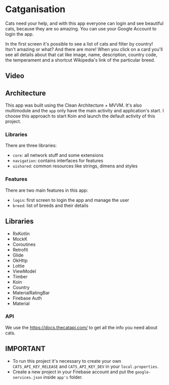 # Catganisation

Cats need your help, and with this app everyone can login and see beautiful cats, because they are so amazing.
You can use your Google Account to login the app.

In the first screen it's possible to see a list of cats and filter by country! Itsn't amazing or what? And there are more!
When you click on a card you'll see all details about that cat like image, name, description, country code, the temperament and a shortcut Wikipedia's link of the particular breed. 

## Video


## Architecture
This app was built using the Clean Architecture + MVVM.
It's also multimodule and the `app` only have the main activity and application's start. 
I choose this approach to start Koin and launch the default activity of this project.

### Libraries
There are three libraries:
- `core`: all network stuff and some extensions
- `navigation`: contains interfaces for features
- `uishared`: common resources like strings, dimens and styles

### Features
There are two main features in this app:
- `login`: first screen to login the app and manage the user
- `breed`: list of breeds and their details

## Libraries
- RxKotlin
- MockK
- Coroutines
- Retrofit
- Glide
- OkHttp
- Lottie
- ViewModel
- Timber
- Koin
- Country
- MaterialRatingBar
- Firebase Auth
- Material

### API

We use the https://docs.thecatapi.com/ to get all the info you need about cats.

## IMPORTANT
- To run this project it's necessary to create your own `CATS_API_KEY_RELEASE` and `CATS_API_KEY_DEV` in your `local.properties`.
- Create a new project in your Firebase account and put the `google-services.json` inside `app's` folder.
